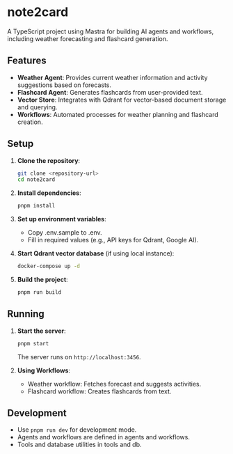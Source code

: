 # note2card

A TypeScript project using Mastra for building AI agents and workflows, including weather forecasting and flashcard generation.

## Features

- **Weather Agent**: Provides current weather information and activity suggestions based on forecasts.
- **Flashcard Agent**: Generates flashcards from user-provided text.
- **Vector Store**: Integrates with Qdrant for vector-based document storage and querying.
- **Workflows**: Automated processes for weather planning and flashcard creation.

## Setup

1. **Clone the repository**:

   ```sh
   git clone <repository-url>
   cd note2card
   ```

2. **Install dependencies**:

   ```sh
   pnpm install
   ```

3. **Set up environment variables**:

   - Copy .env.sample to .env.
   - Fill in required values (e.g., API keys for Qdrant, Google AI).

4. **Start Qdrant vector database** (if using local instance):

   ```sh
   docker-compose up -d
   ```

5. **Build the project**:

   ```sh
   pnpm run build
   ```

## Running

1. **Start the server**:

   ```sh
   pnpm start
   ```

   The server runs on `http://localhost:3456`.

1. **Using Workflows**:
   - Weather workflow: Fetches forecast and suggests activities.
   - Flashcard workflow: Creates flashcards from text.

## Development

- Use `pnpm run dev` for development mode.
- Agents and workflows are defined in agents and workflows.
- Tools and database utilities in tools and db.
